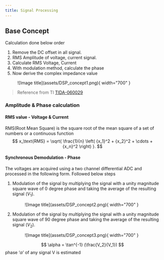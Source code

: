 ```yaml
---
title: Signal Processing
---
```

## Base Concept
 Calculation done below order
 1. Remove the DC offset in all signal.
 2. RMS Amplitude of voltage, current signal.
 3. Calculate RMS Voltage, Current
 4. With modulation method, calculate the phase
 5. Now derive the complex impedance value

<figure markdown="span">
  ![Image title](assets/DSP_concept1.png){ width="700" }
</figure>

>Reference from TI [TIDA-060029](https://www.ti.com/lit/ug/tidueu6b/tidueu6b.pdf)

### Amplitude & Phase calculation
#### RMS value - Voltage & Current
RMS(Root Mean Square) is the square root of the mean square of a set of numbers or a continuous function
$$
x_\text{RMS} = \sqrt{ \frac{1}{n} \left( {x_1}^2 + {x_2}^2 + \cdots + {x_n}^2 \right) }.
$$


#### Synchronous Demodulation - Phase
The voltages are acquired using a two channel differential ADC and processed in the following form. Followed below steps

1. Modulation of the signal by multiplying the signal with a unity magnitude square wave of 0 degree phase and taking the average of the resulting signal ($V_1$).
    <figure markdown="span">
    ![Image title](assets/DSP_concept2.png){ width="700" }
    </figure>

2. Modulation of the signal by multiplying the signal with a unity magnitude square wave of 90 degree phase and taking the average of the resulting signal ($V_2$).
    <figure markdown="span">
    ![Image title](assets/DSP_concept3.png){ width="700" }
    </figure>

$$
\alpha = \tan^{-1} (\frac{V_2}{V_1})
$$ 
phase ‘$\alpha$’ of any signal V is estimated